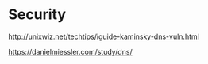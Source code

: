 

# Security

http://unixwiz.net/techtips/iguide-kaminsky-dns-vuln.html

https://danielmiessler.com/study/dns/
